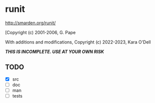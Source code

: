 # runit
http://smarden.org/runit/

[Copyright (c) 2001-2006, G. Pape

With additions and modifications,
Copyright (c) 2022-2023, Kara O'Dell

***THIS IS INCOMPLETE. USE AT YOUR OWN RISK***

## TODO
- [X] src
- [ ] doc
- [ ] man
- [ ] tests
